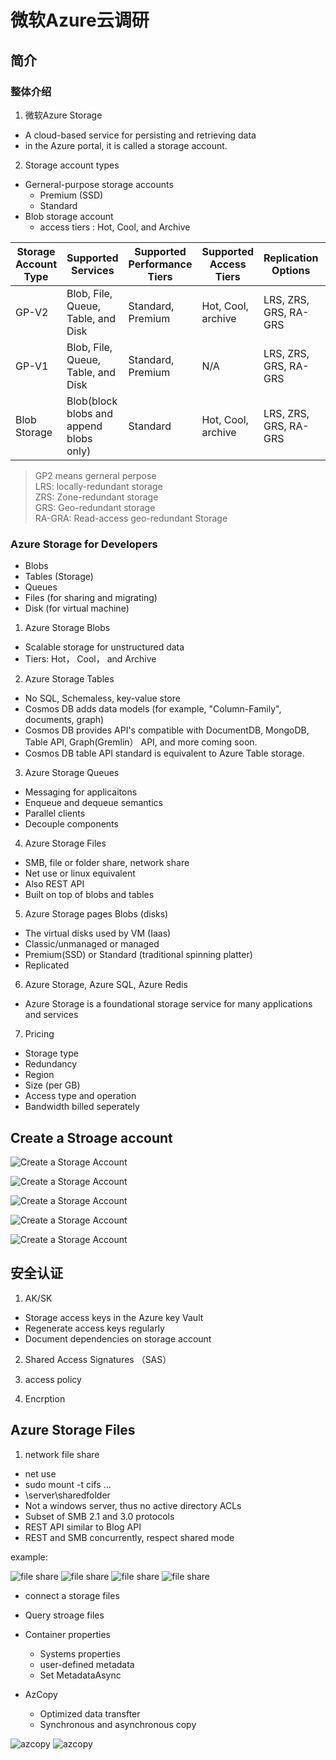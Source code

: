 # 微软Azure云调研

## 简介
### 整体介绍

1. 微软Azure Storage
- A cloud-based service for persisting and retrieving data
- in the Azure portal, it is called a storage account.

2. Storage account types
- Gerneral-purpose storage accounts
  - Premium (SSD)
  - Standard
- Blob storage account
  - access tiers : Hot, Cool, and Archive

| Storage Account Type | Supported Services | Supported Performance Tiers | Supported Access Tiers | Replication Options | Deployment Model | Encryption |
| --- | --- | --- | --- | --- | --- | --- |
| GP-V2 | Blob, File, Queue, Table, and Disk | Standard, Premium | Hot, Cool, archive | LRS, ZRS, GRS, RA-GRS | Resource Manager | Encrypted |
| GP-V1 | Blob, File, Queue, Table, and Disk | Standard, Premium | N/A | LRS, ZRS, GRS, RA-GRS | Resource Manager， Classisc | Encrypted |
| Blob Storage | Blob(block blobs and append blobs only) | Standard | Hot, Cool, archive | LRS, ZRS, GRS, RA-GRS | Resource Manager | Encrypted |

>GP2 means gerneral perpose<br>
LRS: locally-redundant storage<br>
ZRS: Zone-redundant storage<br>
GRS: Geo-redundant storage<br>
RA-GRA: Read-access geo-redundant Storage


###  Azure Storage for Developers

- Blobs
- Tables (Storage)
- Queues
- Files (for sharing and migrating)
- Disk (for virtual machine)

1. Azure Storage Blobs
- Scalable storage for unstructured data
- Tiers: Hot， Cool， and  Archive

2. Azure Storage Tables
- No SQL, Schemaless, key-value store
- Cosmos DB adds data models (for example, "Column-Family", documents, graph)
- Cosmos DB provides API's compatible with DocumentDB, MongoDB, Table API, Graph(Gremlin） API, and more coming soon.
- Cosmos DB table API standard is equivalent to Azure Table storage.

3. Azure Storage Queues
- Messaging for applicaitons
- Enqueue and dequeue semantics
- Parallel clients
- Decouple components

4. Azure Storage Files
- SMB, file or folder share, network share
- Net use or linux equivalent
- Also REST API
- Built on top of blobs and tables

5. Azure Storage pages Blobs (disks)
- The virtual disks used by VM (Iaas)
- Classic/unmanaged or managed
- Premium(SSD) or Standard (traditional spinning platter)
- Replicated

6. Azure Storage, Azure SQL, Azure Redis
- Azure Storage is a foundational storage service for many applications and services

7. Pricing
- Storage type
- Redundancy
- Region
- Size (per GB)
- Access type and operation
- Bandwidth billed seperately


## Create a Stroage account

![Create a Storage Account](./images/create-storage-account01.png)

![Create a Storage Account](./images/create-storage-account02.png)

![Create a Storage Account](./images/create-storage-account03.png)

![Create a Storage Account](./images/create-storage-account04.png)

![Create a Storage Account](./images/create-storage-account05.png)

## 安全认证

1. AK/SK

- Storage access keys in the Azure key Vault
- Regenerate access keys regularly
- Document dependencies on storage account

2. Shared Access  Signatures （SAS）

3. access policy

4. Encrption

## Azure Storage Files

1. network file share
- net use
- sudo mount -t cifs ...
- \\server\sharedfolder
- Not a windows server, thus no active directory ACLs
- Subset of SMB 2.1 and 3.0 protocols
- REST API similar to Blog API
- REST and SMB concurrently, respect shared mode

example:

![file share](./images/storage-access01.png)
![file share](./images/storage-access02.png)
![file share](./images/storage-access03.png)
![file share](./images/storage-access04.png)
- connect a storage files


- Query stroage files

- Container properties
  - Systems properties
  - user-defined metadata
  - Set MetadataAsync

- AzCopy
  - Optimized data transfter
  - Synchronous and asynchronous copy
  
![azcopy](./images/azcopy01.png)
![azcopy](./images/azcopy02.png)



